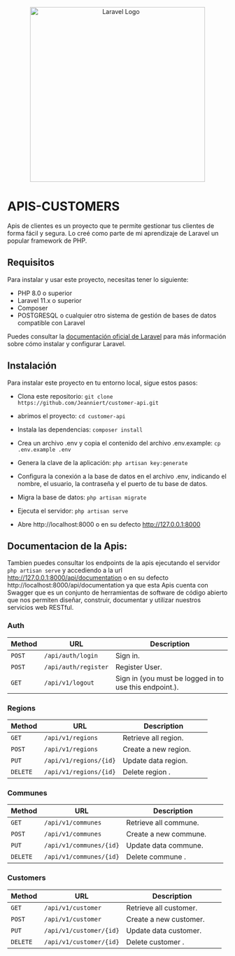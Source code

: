 <p align="center"><a href="https://laravel.com" target="_blank"><img src="https://raw.githubusercontent.com/laravel/art/master/logo-lockup/5%20SVG/2%20CMYK/1%20Full%20Color/laravel-logolockup-cmyk-red.svg" width="400" alt="Laravel Logo"></a></p>



# APIS-CUSTOMERS
Apis de clientes es un proyecto que te permite gestionar tus clientes de forma fácil y segura. Lo creé como parte de mi aprendizaje de Laravel un popular framework de PHP.

## Requisitos
Para instalar y usar este proyecto, necesitas tener lo siguiente:

- PHP 8.0 o superior
- Laravel 11.x o superior
- Composer
- POSTGRESQL o cualquier otro sistema de gestión de bases de datos compatible con Laravel

Puedes consultar la [documentación oficial de Laravel](^1^) para más información sobre cómo instalar y configurar Laravel.

## Instalación
Para instalar este proyecto en tu entorno local, sigue estos pasos:

- Clona este repositorio:    `git clone https://github.com/Jeanniert/customer-api.git`

- abrimos el proyecto:     `cd customer-api`

- Instala las dependencias:    `composer install`

- Crea un archivo .env y copia el contenido del archivo .env.example:    `cp .env.example .env`

- Genera la clave de la aplicación:    `php artisan key:generate`

- Configura la conexión a la base de datos en el archivo .env, indicando el nombre, el usuario, la contraseña y el puerto de tu base de datos.

- Migra la base de datos:    `php artisan migrate`

- Ejecuta el servidor:    `php artisan serve`

- Abre http://localhost:8000 o en su defecto http://127.0.0.1:8000


## Documentacion de la Apis:
 Tambien puedes consultar los endpoints de la apis ejecutando el servidor `php artisan serve` y accediendo a la url http://127.0.0.1:8000/api/documentation o en su defecto http://localhost:8000/api/documentation  ya que esta Apis cuenta con Swagger que es un conjunto de herramientas de software de código abierto que nos permiten diseñar, construir, documentar y utilizar nuestros servicios web RESTful. 

### Auth

| Method   | URL                                      | Description                              |
| -------- | ---------------------------------------- | ---------------------------------------- |
| `POST`   | `/api/auth/login`                        | Sign in.                                 |
| `POST`   | `/api/auth/register`                     | Register User.                           |
| `GET`    | `/api/v1/logout`                           | Sign in (you must be logged in to use this endpoint.).                    |



### Regions

| Method   | URL                                      | Description                              |
| -------- | ---------------------------------------- | ---------------------------------------- |
| `GET`    | `/api/v1/regions`                           | Retrieve all region.                    |
| `POST`   | `/api/v1/regions`                             | Create a new region.                    |
| `PUT`    | `/api/v1/regions/{id}`                        | Update data region.                     |
| `DELETE` | `/api/v1/regions/{id}`                        | Delete region .                    |



### Communes

| Method   | URL                                      | Description                              |
| -------- | ---------------------------------------- | ---------------------------------------- |
| `GET`    | `/api/v1/communes`                           | Retrieve all commune.                    |
| `POST`   | `/api/v1/communes`                             | Create a new commune.                    |
| `PUT`    | `/api/v1/communes/{id}`                        | Update data commune.                     |
| `DELETE` | `/api/v1/communes/{id}`                        | Delete commune .                    |


### Customers

| Method   | URL                                      | Description                              |
| -------- | ---------------------------------------- | ---------------------------------------- |
| `GET`    | `/api/v1/customer`                           | Retrieve all customer.                    |
| `POST`   | `/api/v1/customer`                             | Create a new customer.                    |
| `PUT`    | `/api/v1/customer/{id}`                        | Update data customer.                     |
| `DELETE` | `/api/v1/customer/{id}`                        | Delete customer .                    |

